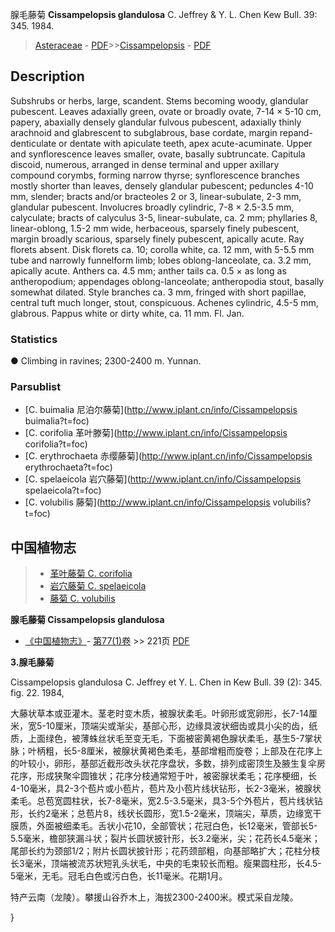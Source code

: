 腺毛藤菊 **Cissampelopsis glandulosa** C. Jeffrey & Y. L. Chen Kew Bull. 39: 345. 1984.

> [Asteraceae](http://www.iplant.cn/info/Asteraceae?t=foc) - [PDF](http://www.iplant.cn/foc/pdf/Asteraceae.pdf)>>[Cissampelopsis](http://www.iplant.cn/info/Cissampelopsis?t=foc) - [PDF](http://www.iplant.cn/foc/pdf/Cissampelopsis.pdf)

## Description

Subshrubs or herbs, large, scandent. Stems becoming woody, glandular pubescent. Leaves adaxially green, ovate or broadly ovate, 7-14 × 5-10 cm, papery, abaxially densely glandular fulvous pubescent, adaxially thinly arachnoid and glabrescent to subglabrous, base cordate, margin repand-denticulate or dentate with apiculate teeth, apex acute-acuminate. Upper and synflorescence leaves smaller, ovate, basally subtruncate. Capitula discoid, numerous, arranged in dense terminal and upper axillary compound corymbs, forming narrow thyrse; synflorescence branches mostly shorter than leaves, densely glandular pubescent; peduncles 4-10 mm, slender; bracts and/or bracteoles 2 or 3, linear-subulate, 2-3 mm, glandular pubescent. Involucres broadly cylindric, 7-8 × 2.5-3.5 mm, calyculate; bracts of calyculus 3-5, linear-subulate, ca. 2 mm; phyllaries 8, linear-oblong, 1.5-2 mm wide, herbaceous, sparsely finely pubescent, margin broadly scarious, sparsely finely pubescent, apically acute. Ray florets absent. Disk florets ca. 10; corolla white, ca. 12 mm, with 5-5.5 mm tube and narrowly funnelform limb; lobes oblong-lanceolate, ca. 3.2 mm, apically acute. Anthers ca. 4.5 mm; anther tails ca. 0.5 × as long as antheropodium; appendages oblong-lanceolate; antheropodia stout, basally somewhat dilated. Style branches ca. 3 mm, fringed with short papillae, central tuft much longer, stout, conspicuous. Achenes cylindric, 4.5-5 mm, glabrous. Pappus white or dirty white, ca. 11 mm. Fl. Jan.

### Statistics
● Climbing in ravines; 2300-2400 m. Yunnan.

### Parsublist

* [C.  buimalia  尼泊尔藤菊](http://www.iplant.cn/info/Cissampelopsis buimalia?t=foc)
* [C.  corifolia  革叶滕菊](http://www.iplant.cn/info/Cissampelopsis corifolia?t=foc)
* [C.  erythrochaeta  赤缨藤菊](http://www.iplant.cn/info/Cissampelopsis erythrochaeta?t=foc)
* [C.  spelaeicola  岩穴藤菊](http://www.iplant.cn/info/Cissampelopsis spelaeicola?t=foc)
* [C.  volubilis  藤菊](http://www.iplant.cn/info/Cissampelopsis volubilis?t=foc)

## 中国植物志

> * [革叶藤菊  C.  corifolia](Cissampelopsis-corifolia-革叶滕菊.md)
> * [岩穴藤菊  C.  spelaeicola](Cissampelopsis-spelaeicola-岩穴藤菊.md)
> * [藤菊  C.  volubilis](Cissampelopsis-volubilis-藤菊.md)

**腺毛藤菊 Cissampelopsis glandulosa**

* [《中国植物志》](http://www.iplant.cn/frps)- [第77(1)卷](http://www.iplant.cn/frps/vol/77(1)) >> 221页 [PDF](http://www.iplant.cn/frps/pdf/77(1)/221.PDF)

**3.腺毛藤菊**

Cissampelopsis glandulosa C. Jeffrey et Y. L. Chen in Kew Bull. 39 (2): 345. fig. 22. 1984,

大藤状草本或亚灌木。茎老时变木质，被腺状柔毛。叶卵形或宽卵形，长7-14厘米，宽5-10厘米，顶端尖或渐尖，基部心形，边缘具波状细齿或具小尖的齿，纸质，上面绿色，被薄蛛丝状毛至变无毛，下面被密黄褐色腺状柔毛，基生5-7掌状脉；叶柄粗，长5-8厘米，被腺状黄褐色柔毛，基部增粗而旋卷；上部及在花序上的叶较小，卵形，基部近截形改头状花序盘状，多数，排列成密顶生及腋生复伞房花序，形成狭聚伞圆锥状；花序分枝通常短于叶，被密腺状柔毛；花序梗细，长4-10毫米，具2-3个苞片或小苞片，苞片及小苞片线状钻形，长2-3毫米，被腺状柔毛。总苞宽圆柱状，长7-8毫米，宽2.5-3.5毫米，具3-5个外苞片，苞片线状钻形，长约2毫米；总苞片8，线状长圆形，宽1.5-2毫米，顶端尖，草质，边缘宽干膜质，外面被细柔毛。舌状小花10，全部管状；花冠白色，长12毫米，管部长5-5.5毫米，檐部狭漏斗状；裂片长圆状披针形，长3.2毫米，尖；花药长4.5毫米；尾部长约为颈部1/2；附片长圆状披针形；花药颈部粗，向基部略扩大；花柱分枝长3毫米，顶端被流苏状短乳头状毛，中央的毛束较长而粗。瘦果圆柱形，长4.5-5毫米，无毛。冠毛白色或污白色，长11毫米。花期1月。

特产云南（龙陵）。攀援山谷乔木上，海拔2300-2400米。模式采自龙陵。

}